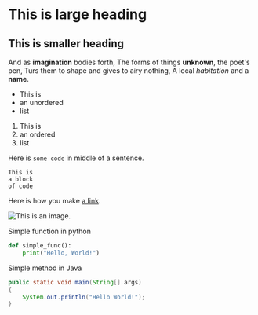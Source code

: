 # This is large heading

## This is smaller heading

And as **imagination** bodies forth,
The forms of things **unknown**, the poet's pen,
Turs them to shape and gives to airy nothing,
A local *habitation* and a **name**.

- This is
- an unordered
- list

1. This is 
2. an ordered
3. list


Here is `some code` in middle of a sentence.

```
This is
a block
of code
```

Here is how you make [a link](https://www.wikipedia.org/).

![This is an image.](https://github.com/yihui/xaringan/releases/download/v0.0.2/karl-moustache.jpg)

Simple function in python

```python
def simple_func():
    print("Hello, World!")
```
Simple method in Java
```java
public static void main(String[] args)
{
    System.out.println("Hello World!");
}
````

